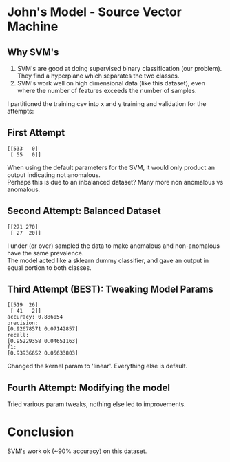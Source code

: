 # John's Model - Source Vector Machine

## Why SVM's

1. SVM's are good at doing supervised binary classification (our problem).  
They find a hyperplane which separates the two classes.
2. SVM's work well on high dimensional data (like this dataset), even where the number of features exceeds the number of samples. 

I partitioned the training csv into x and y training and validation for the attempts:

## First Attempt

```text
[[533   0]
 [ 55   0]]
```

When using the default parameters for the SVM, it would only product an output indicating not anomalous.  
Perhaps this is due to an inbalanced dataset? Many more non anomalous vs anomalous.

## Second Attempt: Balanced Dataset

```text
[[271 270]
 [ 27  20]]
```

I under (or over) sampled the data to make anomalous and non-anomalous have the same prevalence.  
The model acted like a sklearn dummy classifier, and gave an output in equal portion to both classes.

## Third Attempt (BEST): Tweaking Model Params

```text
[[519  26]
 [ 41   2]]
accuracy: 0.886054
precision:
[0.92678571 0.07142857]
recall:
[0.95229358 0.04651163]
f1:
[0.93936652 0.05633803]
```

Changed the kernel param to 'linear'. Everything else is default.

## Fourth Attempt: Modifying the model

Tried various param tweaks, nothing else led to improvements.

# Conclusion

SVM's work ok (~90% accuracy) on this dataset.